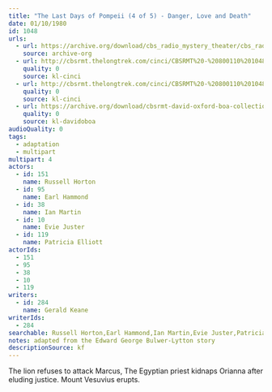 ```yaml
---
title: "The Last Days of Pompeii (4 of 5) - Danger, Love and Death"
date: 01/10/1980
id: 1048
urls: 
  - url: https://archive.org/download/cbs_radio_mystery_theater/cbs_radio_mystery_theater-1001-1050.zip/cbs_radio_mystery_theater-1001-1050%2Fcbsrmt_1048_the_last_days_of_pompeii_danger_love_and_death.mp3
    source: archive-org
  - url: http://cbsrmt.thelongtrek.com/cinci/CBSRMT%20-%20800110%201048%20The%20Last%20Days%20of%20Pompeii,%20Part%20Four-Danger,%20Love%20and%20Death%20(rr%20800724)_cinci.mp3
    quality: 0
    source: kl-cinci
  - url: http://cbsrmt.thelongtrek.com/cinci/CBSRMT%20-%20800110%201048%20The%20Last%20Days%20of%20Pompeii,%20Part%20Four-Danger,%20Love%20and%20Death%20(rr%20800724)_cinci.mp3
    quality: 0
    source: kl-cinci
  - url: https://archive.org/download/cbsrmt-david-oxford-boa-collection/CBSRMT-800110-1048-repeated-800724-The-Last-Days-of-Pompeii,-Part-4---Danger,-Love-and-Death-(128-44)_WHCU-{BoA}.mp3
    quality: 0
    source: kl-davidoboa
audioQuality: 0
tags: 
  - adaptation
  - multipart
multipart: 4
actors:  
  - id: 151
    name: Russell Horton  
  - id: 95
    name: Earl Hammond  
  - id: 38
    name: Ian Martin  
  - id: 10
    name: Evie Juster  
  - id: 119
    name: Patricia Elliott
actorIds:  
  - 151  
  - 95  
  - 38  
  - 10  
  - 119
writers:  
  - id: 284
    name: Gerald Keane
writerIds:  
  - 284
searchable: Russell Horton,Earl Hammond,Ian Martin,Evie Juster,Patricia Elliott Gerald Keane
notes: adapted from the Edward George Bulwer-Lytton story
descriptionSource: kf
---
```

The lion refuses to attack Marcus, The Egyptian priest kidnaps Orianna after eluding justice. Mount Vesuvius erupts.